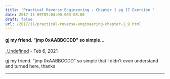 ```yaml
---
title: 'Practical Reverse Engineering - Chapter 1 pg 17 Exercise '
date: 2017-11-09T09:04:00.003-08:00
draft: false
url: /2017/11/practical-reverse-engineering-chapter-1_9.html
---
```


#### gj my friend. "jmp 0xAABBCCDD" so simple...
[_Undefined](https://www.blogger.com/profile/12314477995337974779 "noreply@blogger.com") - <time datetime="2021-02-20T13:57:44.177-08:00">Feb 6, 2021</time>

gj my friend. "jmp 0xAABBCCDD" so simple that I didn't even understand and turned here, thanks
<hr />
